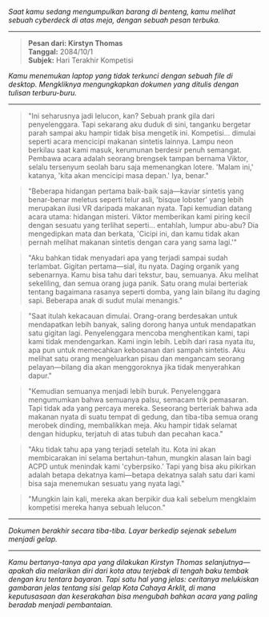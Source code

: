 _Saat kamu sedang mengumpulkan barang di benteng, kamu melihat sebuah cyberdeck di atas meja, dengan sebuah pesan terbuka._

---

> **Pesan dari: Kirstyn Thomas**  
> **Tanggal:** 2084/10/1  
> **Subjek:** Hari Terakhir Kompetisi

_Kamu menemukan laptop yang tidak terkunci dengan sebuah file di desktop. Mengkliknya mengungkapkan dokumen yang ditulis dengan tulisan terburu-buru._

---

> "Ini seharusnya jadi lelucon, kan? Sebuah prank gila dari penyelenggara. Tapi sekarang aku duduk di sini, tanganku bergetar parah sampai aku hampir tidak bisa mengetik ini. Kompetisi... dimulai seperti acara mencicipi makanan sintetis lainnya. Lampu neon berkilau saat kami masuk, kerumunan berdesir penuh semangat. Pembawa acara adalah seorang brengsek tampan bernama Viktor, selalu tersenyum seolah baru saja memenangkan lotere. 'Malam ini,' katanya, 'kita akan mencicipi masa depan.' Iya, benar."

> "Beberapa hidangan pertama baik-baik saja—kaviar sintetis yang benar-benar meletus seperti telur asli, 'bisque lobster' yang lebih merupakan ilusi VR daripada makanan nyata. Tapi kemudian datang acara utama: hidangan misteri. Viktor memberikan kami piring kecil dengan sesuatu yang terlihat seperti... entahlah, lumpur abu-abu? Dia mengedipkan mata dan berkata, 'Cicipi ini, dan kamu tidak akan pernah melihat makanan sintetis dengan cara yang sama lagi.'"

> "Aku bahkan tidak menyadari apa yang terjadi sampai sudah terlambat. Gigitan pertama—sial, itu nyata. Daging organik yang sebenarnya. Kamu bisa tahu dari tekstur, bau, semuanya. Aku melihat sekeliling, dan semua orang juga panik. Satu orang mulai berteriak tentang bagaimana rasanya seperti domba, yang lain bilang itu daging sapi. Beberapa anak di sudut mulai menangis."

> "Saat itulah kekacauan dimulai. Orang-orang berdesakan untuk mendapatkan lebih banyak, saling dorong hanya untuk mendapatkan satu gigitan lagi. Penyelenggara mencoba menghentikan kami, tapi kami tidak mendengarkan. Kami ingin lebih. Lebih dari rasa nyata itu, apa pun untuk memecahkan kebosanan dari sampah sintetis. Aku melihat satu orang mengeluarkan pisau dan mengancam seorang pelayan—bilang dia akan menggoroknya jika tidak menyerahkan dapur."

> "Kemudian semuanya menjadi lebih buruk. Penyelenggara mengumumkan bahwa semuanya palsu, semacam trik pemasaran. Tapi tidak ada yang percaya mereka. Seseorang berteriak bahwa ada makanan nyata di suatu tempat di gedung, dan tiba-tiba semua orang merobek dinding, membalikkan meja. Aku hampir tidak selamat dengan hidupku, terjatuh di atas tubuh dan pecahan kaca."

> "Aku tidak tahu apa yang terjadi setelah itu. Kota ini akan membicarakan ini selama bertahun-tahun, mungkin alasan lain bagi ACPD untuk menindak kami 'cyberpsiko.' Tapi yang bisa aku pikirkan adalah betapa dekatnya kami—betapa dekatnya salah satu dari kami bisa saja menemukan sesuatu yang nyata lagi."

> "Mungkin lain kali, mereka akan berpikir dua kali sebelum mengklaim kompetisi mereka hanya sebuah lelucon."

---

_Dokumen berakhir secara tiba-tiba. Layar berkedip sejenak sebelum menjadi gelap._

---

_Kamu bertanya-tanya apa yang dilakukan Kirstyn Thomas selanjutnya—apakah dia melarikan diri dari kota atau terjebak di tengah baku tembak dengan kru tentara bayaran. Tapi satu hal yang jelas: ceritanya melukiskan gambaran jelas tentang sisi gelap Kota Cahaya Arklit, di mana keputusasaan dan keserakahan bisa mengubah bahkan acara yang paling beradab menjadi pembantaian._
